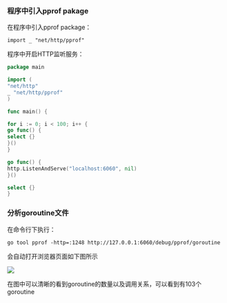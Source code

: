 ### 程序中引入pprof pakage

在程序中引入pprof package：

```
import _ "net/http/pprof"
```

程序中开启HTTP监听服务：

```go
package main

import (
"net/http"
_ "net/http/pprof"
)

func main() {

for i := 0; i < 100; i++ {
go func() {
select {}
}()
}

go func() {
http.ListenAndServe("localhost:6060", nil)
}()

select {}
}

```

### 分析goroutine文件

在命令行下执行：

```
go tool pprof -http=:1248 http://127.0.0.1:6060/debug/pprof/goroutine
```

会自动打开浏览器页面如下图所示

![](https://image-1302243118.cos.ap-beijing.myqcloud.com/imgcdn/pprof.png)

在图中可以清晰的看到goroutine的数量以及调用关系，可以看到有103个goroutine